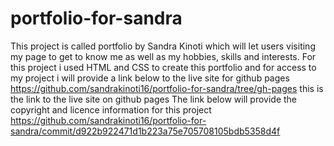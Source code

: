 # portfolio-for-sandra
This project is called portfolio by Sandra Kinoti which will let users visiting my page to get to know me as well as my hobbies, skills and interests.
For this project i used HTML and CSS to create this portfolio and for access to my project i will provide a link below to the live site for github pages
https://github.com/sandrakinoti16/portfolio-for-sandra/tree/gh-pages this is the link to the live site on github pages
The link below will provide the copyright and licence information for this project
https://github.com/sandrakinoti16/portfolio-for-sandra/commit/d922b922471d1b223a75e705708105bdb5358d4f
